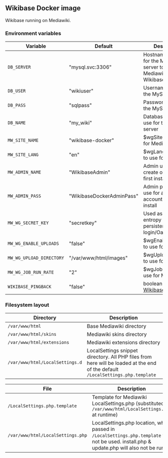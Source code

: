 ## Wikibase Docker image

Wikibase running on Mediawiki.

### Environment variables

Variable                 | Default                   | Description
-------------------------|  -------------------------| ----------
`DB_SERVER`              | "mysql.svc:3306"          | Hostname and port for the MySQL server to use for Mediawiki & Wikibase
`DB_USER`                | "wikiuser"                | Username to use for the MySQL server
`DB_PASS`                | "sqlpass"                 | Password to use for the MySQL server
`DB_NAME`                | "my_wiki"                 | Database name to use for the MySQL server
`MW_SITE_NAME`           | "wikibase-docker"         | $wgSitename to use for MediaWiki
`MW_SITE_LANG`           | "en"                      | $wgLanguageCode to use for MediaWiki
`MW_ADMIN_NAME`          | "WikibaseAdmin"           | Admin username to create on MediaWiki first install
`MW_ADMIN_PASS`          | "WikibaseDockerAdminPass" | Admin password to use for admin account on first install
`MW_WG_SECRET_KEY`       | "secretkey"               | Used as source of entropy for persistent login/Oauth etc..
`MW_WG_ENABLE_UPLOADS`   | "false"                   | $wgEnableUploads to use for MediaWiki
`MW_WG_UPLOAD_DIRECTORY` | "/var/www/html/images"    | $wgUploadDirectory to use for MediaWiki
`MW_WG_JOB_RUN_RATE`     | "2"                       | $wgJobRunRate to use for MediaWiki
`WIKIBASE_PINGBACK`      | "false"                   | boolean for [WikibasePingback](https://doc.wikimedia.org/Wikibase/master/php/md_docs_topics_pingback.html)

### Filesystem layout

Directory                         | Description
--------------------------------- | ------------------------------------------------------------------------------
`/var/www/html`                   | Base Mediawiki directory
`/var/www/html/skins`             | Mediawiki skins directory
`/var/www/html/extensions`        | Mediawiki extensions directory
`/var/www/html/LocalSettings.d`   | LocalSettings snippet directory. All PHP files from here will be loaded at the end of the default `/LocalSettings.php.template`

File                              | Description
--------------------------------- | ------------------------------------------------------------------------------
`/LocalSettings.php.template`     | Template for Mediawiki LocalSettings.php (substituted to `/var/www/html/LocalSettings.php` at runtime)
`/var/www/html/LocalSettings.php` | LocalSettings.php location, when passed in `/LocalSettings.php.template` will not be used. install.php & update.php will also not be run.
